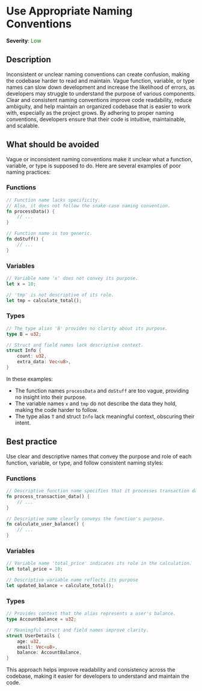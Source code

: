 # Use Appropriate Naming Conventions

**Severity**: <span style="color:green;">Low</span>

## Description

Inconsistent or unclear naming conventions can create confusion, making the codebase harder to read and maintain. Vague function, variable, or type names can slow down development and increase the likelihood of errors, as developers may struggle to understand the purpose of various components. Clear and consistent naming conventions improve code readability, reduce ambiguity, and help maintain an organized codebase that is easier to work with, especially as the project grows. By adhering to proper naming conventions, developers ensure that their code is intuitive, maintainable, and scalable.

## What should be avoided

Vague or inconsistent naming conventions make it unclear what a function, variable, or type is supposed to do. Here are several examples of poor naming practices:

### Functions

```rust
// Function name lacks specificity.
// Also, it does not follow the snake-case naming convention.
fn processData() {
    // ...
}

// Function name is too generic.
fn doStuff() {
    // ...
}
```

### Variables

```rust
// Variable name 'x' does not convey its purpose.
let x = 10;

// 'tmp' is not descriptive of its role.
let tmp = calculate_total();
```

### Types

```rust
// The type alias 'B' provides no clarity about its purpose.
type B = u32;

// Struct and field names lack descriptive context.
struct Info {
    count: u32,
    extra_data: Vec<u8>,
}
```

In these examples:

- The function names `processData` and `doStuff` are too vague, providing no insight into their purpose.
- The variable names `x` and `tmp` do not describe the data they hold, making the code harder to follow.
- The type alias `T` and struct `Info` lack meaningful context, obscuring their intent.

## Best practice

Use clear and descriptive names that convey the purpose and role of each function, variable, or type, and follow consistent naming styles:

### Functions

```rust
// Descriptive function name specifies that it processes transaction data.
fn process_transaction_data() {
    // ...
}

// Descriptive name clearly conveys the function's purpose.
fn calculate_user_balance() {
    // ...
}
```

### Variables

```rust
// Variable name 'total_price' indicates its role in the calculation.
let total_price = 10;

// Descriptive variable name reflects its purpose
let updated_balance = calculate_total();
```

### Types

```rust
// Provides context that the alias represents a user's balance.
type AccountBalance = u32;

// Meaningful struct and field names improve clarity.
struct UserDetails {
    age: u32,
    email: Vec<u8>,
    balance: AccountBalance,
}
```

This approach helps improve readability and consistency across the codebase, making it easier for developers to
understand and maintain the code.
